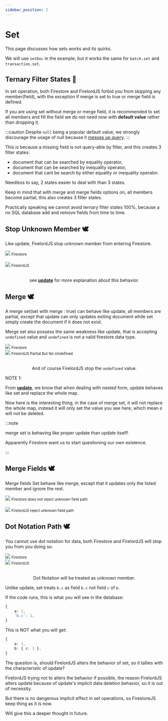 ```yaml
---
sidebar_position: 2
---
```


# Set

This page discusses how sets works and its quirks.

We will use `setDoc` in the example, but it works the same for `batch.set` and `transaction.set`.

## Ternary Filter States 🦤

In set operation, both Firestore and FirelordJS forbid you from skipping any member(field), with the exception if merge is set to true or merge field is defined.

If you are using set without merge or merge field, it is recommended to set all members and fill the field we do not need now with **default value** rather than dropping it.

:::caution
Despite `null` being a popular default value, we strongly discourage the usage of null because it [messes up query](https://stackoverflow.com/a/71173190/5338829).
:::

This is because a missing field is not query-able by filter, and this creates 3 filter states:

- document that can be searched by equality operator,
- document that can be searched by inequality operator,
- document that cant be search by either equality or inequality operator.

Needless to say, 2 states easier to deal with than 3 states.

Keep in mind that with merge and merge fields options on, all members become partial, this also creates 3 filter states.

Practically speaking we cannot avoid ternary filter states 100%, because a no SQL database add and remove fields from time to time.

## Stop Unknown Member 🕊️

Like update, FirelordJS stop unknown member from entering Firestore.

<div style={{ display:'flex', flexDirection:"column", alignItems:'center' }}>
    <img src='https://github.com/tylim88/FirelordJSDoc/blob/main/static/img/set1.png?raw=true' />
    <small>Firestore</small>
</div>
<br/>
<div style={{ display:'flex', flexDirection:"column", alignItems:'center' }}>
    <img src='https://github.com/tylim88/FirelordJSDoc/blob/main/static/img/set2.png?raw=true' />
    <small>FirelordJS</small>
</div>
<br/>

<div align='center'>

see **[update](./update#the-firelordjss-way)** for more explanation about this behavior.

</div>

## Merge 🕊️

A merge set(set with merge : true) can behave like update, all members are partial, except that update can only updates exiting document while set simply create the document if it does not exist.

Merge set also possess the same weakness like update, that is accepting `undefined` value and `undefined` is not a valid firestore data type.

<div  style={{ display:'flex', justifyContent:'space-around' }}>
    <div style={{ display:'flex', flexDirection:"column", alignItems:'center' }}>
        <img src='https://github.com/tylim88/FirelordJSDoc/blob/main/static/img/set3.png?raw=true' />
        <small>Firestore</small>
    </div>
    <div style={{ display:'flex', flexDirection:"column", alignItems:'center' }}>
        <img src='https://github.com/tylim88/FirelordJSDoc/blob/main/static/img/set4.png?raw=true' />
        <small>FirelordJS Partial But No Undefined</small>
    </div>
</div>
<br/>
<div align='center'>

And of course FirelordJS stop the `undefined` value.

</div>

NOTE 1:

From **[update](./update#the-firelordjss-way)**, we know that when dealing with nested form, update behaves like set and replace the whole map.

Now here is the interesting thing, in the case of merge set, it will not replace the whole map, instead it will only set the value you see here, which mean `d` will not be deleted.

:::note

merge set is behaving like proper update than update itself!

Apparently Firestore want us to start questioning our own existence.

:::

## Merge Fields 🕊️

Merge fields Set behave like merge, except that it updates only the listed member and ignore the rest.

<div style={{ display:'flex', flexDirection:"column", alignItems:'center' }}>
    <img src='https://github.com/tylim88/FirelordJSDoc/blob/main/static/img/set5.png?raw=true' />
    <small>Firestore does not reject unknown field path</small>
</div>
<br/>
<div style={{ display:'flex', flexDirection:"column", alignItems:'center' }}>
    <img src='https://github.com/tylim88/FirelordJSDoc/blob/main/static/img/set6.png?raw=true' />
    <small>FirelordJS reject unknown field path</small>
</div>

## Dot Notation Path 🕊️

You cannot use dot notation for data, both Firestore and FirelordJS will stop you from you doing so.

<div  style={{ display:'flex', justifyContent:'space-around' }}>
    <div style={{ display:'flex', flexDirection:"column", alignItems:'center' }}>
        <img src='https://github.com/tylim88/FirelordJSDoc/blob/main/static/img/set7.png?raw=true' />
        <small>Firestore</small>
    </div>
    <div style={{ display:'flex', flexDirection:"column", alignItems:'center' }}>
        <img src='https://github.com/tylim88/FirelordJSDoc/blob/main/static/img/set8.png?raw=true' />
        <small>FirelordJS</small>
    </div>
</div>
<br/>
<div align='center'>

Dot Notation will be treated as unknown member.

</div>

Unlike update, set treats `b.c` as field `b.c` not field `c` of `b`.

If the code runs, this is what you will see in the database:

```ts
{
	a: 1,
	'b.c': 1,
}
```

This is NOT what you will get:

```ts
{
	a: 1,
	b: { c: 1 },
}
```

The question is, should FirelordJS alters the behavior of set, so it tallies with the characteristic of update?

FirelordJS trying not to alters the behavior if possible, the reason FirelordJS alters update because of update's implicit data deletion behavior, so it is out of necessity.

But there is no dangerous implicit effect in set operations, so FirestoreJS keep thing as it is now.

Will give this a deeper thought in future.
